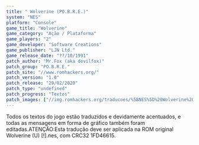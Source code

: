 ```yaml
---
title: " Wolverine (PO.B.R.E.)"
system: "NES"
platform: "Console"
game_title: "Wolverine"
game_category: "Ação / Plataforma"
game_players: "2"
game_developer: "Software Creations"
game_publisher: "LJN Ltd."
game_release_date: "??/10/1991"
patch_author: "Mr.Fox (aka devilfox)"
patch_group: "PO.B.R.E."
patch_site: "//www.romhackers.org/"
patch_version: "1.0"
patch_release: "29/02/2020"
patch_type: "undefined"
patch_progress: "Textos"
patch_images: ["//img.romhackers.org/traducoes/%5BNES%5D%20Wolverine%20-%20POBRE%20-%201.png","//img.romhackers.org/traducoes/%5BNES%5D%20Wolverine%20-%20POBRE%20-%202.png","//img.romhackers.org/traducoes/%5BNES%5D%20Wolverine%20-%20POBRE%20-%203.png"]
---
```

Todos os textos do jogo estão traduzidos e devidamente acentuados, e todas as mensagens em forma de gráfico também foram editadas.ATENÇÃO:Esta tradução deve ser aplicada na ROM original Wolverine (U) [!].nes, com CRC32 1FD46615.